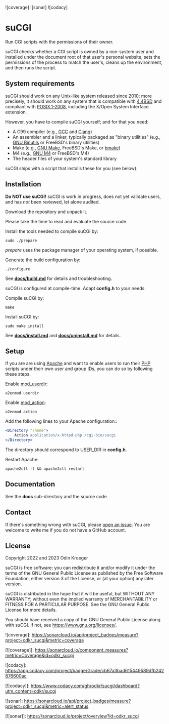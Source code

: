 ![coverage]
![sonar]
![codacy]

# suCGI

Run CGI scripts with the permissions of their owner.

suCGI checks whether a CGI script is owned by a non-system user
and installed under the document root of that user's personal website,
sets the permissions of the process to match the user's, cleans up
the environment, and then runs the script.

## System requirements

suCGI should work on any Unix-like system released since 2010; more precisely,
it should work on any system that is compatible with [4.4BSD] and compliant
with [POSIX.1-2008], including the X/Open System Interface extension.

However, you have to compile suCGI yourself; and for that you need:

* A C99 compiler (e.g., [GCC] and [Clang])
* An assembler and a linker, typically packaged as "binary utilities"
  (e.g., [GNU Binutils] or FreeBSD's binary utilities)
* Make (e.g., [GNU Make], FreeBSD's Make, or [bmake])
* M4 (e.g., [GNU M4] or FreeBSD's M4)
* The header files of your system's standard library

suCGI ships with a script that installs these for you (see below).


## Installation

**Do NOT use suCGI!**
suCGI is work in progress, does not yet validate users,
and has *not* been reviewed, let alone audited.

Download the repository and unpack it.

Please take the time to read and evaluate the source code.

Install the tools needed to compile suCGI by:

    sudo ./prepare

*prepare* uses the package manager of your operating system, if possible.

Generate the build configuration by:

    ./configure

See **[docs/build.md]** for details and troubleshooting.

suCGI is configured at compile-time. Adapt **config.h** to your needs.

Compile suCGI by:

    make

Install suCGI by:

    sudo make install

See **[docs/install.md]** and **[docs/uninstall.md]** for details.



## Setup

If you are are using [Apache] and want to enable users to run their [PHP]
scripts under their own user and group IDs, you can do so by following
these steps.

Enable [mod_userdir]:

    a2enmod userdir

Enable [mod_action]:

    a2enmod action

Add the following lines to your Apache configuration::

```apache
<Directory "/home">
    Action application/x-httpd-php /cgi-bin/sucgi
</Directory>
```

The directory should correspond to USER_DIR in **config.h**.

Restart Apache:

    apache2ctl -t && apache2ctl restart


## Documentation

See the **docs** sub-directory and the source code.


## Contact

If there's something wrong with suCGI, please
[open an issue](https://github.com/odkr/sucgi/issues).
You are welcome to write me if you do not have a GitHub account.


## License

Copyright 2022 and 2023 Odin Kroeger

suCGI is free software: you can redistribute it and/or modify it under
the terms of the GNU General Public License as published by the Free
Software Foundation, either version 3 of the License, or (at your option)
any later version.

suCGI is distributed in the hope that it will be useful, but WITHOUT ANY
WARRANTY; without even the implied warranty of MERCHANTABILITY or FITNESS FOR
A PARTICULAR PURPOSE. See the GNU General Public License for more details.

You should have received a copy of the GNU General Public License
along with suCGI. If not, see <https://www.gnu.org/licenses/>.



[docs/build.md]: docs/build.md

[docs/install.md]: docs/install.md

[docs/uninstall.md]: docs/uninstall.md

[4.4BSD]: https://docs-legacy.freebsd.org/44doc/

[Apache]: https://httpd.apache.org/

[bmake]: https://www.crufty.net/help/sjg/bmake.html

[Clang]: https://clang.llvm.org/

[GCC]: https://gcc.gnu.org/

[GNU Binutils]: https://www.gnu.org/software/binutils/

[GNU M4]: https://www.gnu.org/software/m4/

[GNU Make]: https://www.gnu.org/software/make/

[mod_action]: https://httpd.apache.org/docs/2.4/mod/mod_actions.html

[mod_userdir]: https://httpd.apache.org/docs/2.4/mod/mod_userdir.html

[PHP]: https://www.php.net/

[POSIX.1-2008]: https://pubs.opengroup.org/onlinepubs/9699919799.2008edition/

![coverage]: https://sonarcloud.io/api/project_badges/measure?project=odkr_sucgi&metric=coverage

[![coverage]]: https://sonarcloud.io/component_measures?metric=Coverage&id=odkr_sucgi

![codacy]: https://app.codacy.com/project/badge/Grade/cb67a3bad615449589dfb242876600ac

[![codacy]]:
https://www.codacy.com/gh/odkr/sucgi/dashboard?utm_content=odkr/sucgi

![sonar]: https://sonarcloud.io/api/project_badges/measure?project=odkr_sucgi&metric=alert_status

[![sonar]]: https://sonarcloud.io/project/overview?id=odkr_sucgi
